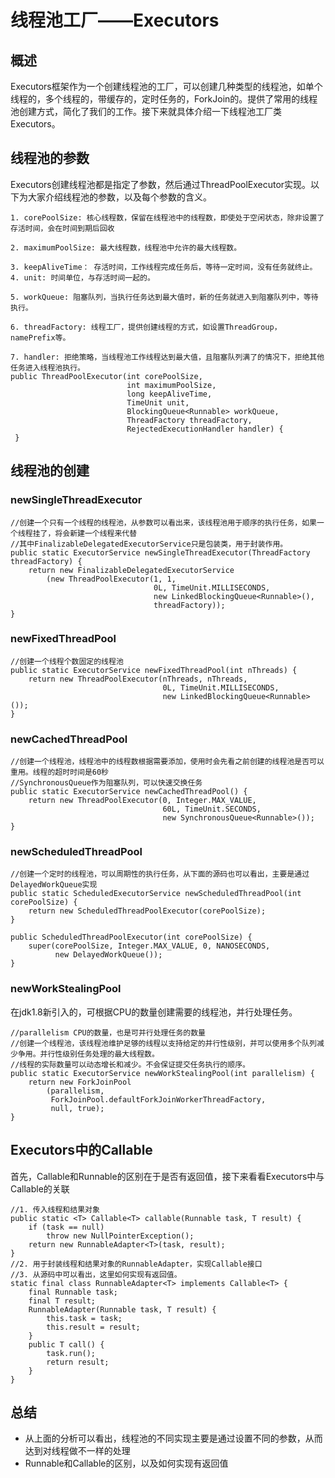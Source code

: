 # 线程池工厂——Executors

## 概述
Executors框架作为一个创建线程池的工厂，可以创建几种类型的线程池，如单个线程的，多个线程的，带缓存的，定时任务的，ForkJoin的。提供了常用的线程池创建方式，简化了我们的工作。接下来就具体介绍一下线程池工厂类Executors。

## 线程池的参数
Executors创建线程池都是指定了参数，然后通过ThreadPoolExecutor实现。以下为大家介绍线程池的参数，以及每个参数的含义。


	1. corePoolSize: 核心线程数，保留在线程池中的线程数，即使处于空闲状态，除非设置了存活时间，会在时间到期后回收

	2. maximumPoolSize: 最大线程数，线程池中允许的最大线程数。
	
	3. keepAliveTime： 存活时间，工作线程完成任务后，等待一定时间，没有任务就终止。
	4. unit: 时间单位，与存活时间一起的。

	5. workQueue: 阻塞队列，当执行任务达到最大值时，新的任务就进入到阻塞队列中，等待执行。
	
	6. threadFactory: 线程工厂，提供创建线程的方式，如设置ThreadGroup，namePrefix等。

	7. handler: 拒绝策略，当线程池工作线程达到最大值，且阻塞队列满了的情况下，拒绝其他任务进入线程池执行。
	public ThreadPoolExecutor(int corePoolSize,
                              int maximumPoolSize,
                              long keepAliveTime,
                              TimeUnit unit,
                              BlockingQueue<Runnable> workQueue,
                              ThreadFactory threadFactory,
                              RejectedExecutionHandler handler) {
	 }
	

## 线程池的创建
### newSingleThreadExecutor

	//创建一个只有一个线程的线程池，从参数可以看出来，该线程池用于顺序的执行任务，如果一个线程挂了，将会新建一个线程来代替
	//其中FinalizableDelegatedExecutorService只是包装类，用于封装作用。
	public static ExecutorService newSingleThreadExecutor(ThreadFactory threadFactory) {
        return new FinalizableDelegatedExecutorService
            (new ThreadPoolExecutor(1, 1,
                                    0L, TimeUnit.MILLISECONDS,
                                    new LinkedBlockingQueue<Runnable>(),
                                    threadFactory));
    }

### newFixedThreadPool

	//创建一个线程个数固定的线程池
	public static ExecutorService newFixedThreadPool(int nThreads) {
        return new ThreadPoolExecutor(nThreads, nThreads,
                                      0L, TimeUnit.MILLISECONDS,
                                      new LinkedBlockingQueue<Runnable>());
    }

### newCachedThreadPool

	//创建一个线程池，线程池中的线程数根据需要添加，使用时会先看之前创建的线程池是否可以重用。线程的超时时间是60秒
	//SynchronousQueue作为阻塞队列，可以快速交换任务
	public static ExecutorService newCachedThreadPool() {
        return new ThreadPoolExecutor(0, Integer.MAX_VALUE,
                                      60L, TimeUnit.SECONDS,
                                      new SynchronousQueue<Runnable>());
    }

### newScheduledThreadPool

	//创建一个定时的线程池，可以周期性的执行任务，从下面的源码也可以看出，主要是通过DelayedWorkQueue实现
	public static ScheduledExecutorService newScheduledThreadPool(int corePoolSize) {
        return new ScheduledThreadPoolExecutor(corePoolSize);
    }

	public ScheduledThreadPoolExecutor(int corePoolSize) {
        super(corePoolSize, Integer.MAX_VALUE, 0, NANOSECONDS,
              new DelayedWorkQueue());
    }
### newWorkStealingPool
在jdk1.8新引入的，可根据CPU的数量创建需要的线程池，并行处理任务。
	
	//parallelism CPU的数量，也是可并行处理任务的数量
	//创建一个线程池，该线程池维护足够的线程以支持给定的并行性级别，并可以使用多个队列减少争用。并行性级别任务处理的最大线程数。
	//线程的实际数量可以动态增长和减少。不会保证提交任务执行的顺序。
	public static ExecutorService newWorkStealingPool(int parallelism) {
        return new ForkJoinPool
            (parallelism,
             ForkJoinPool.defaultForkJoinWorkerThreadFactory,
             null, true);
    }

## Executors中的Callable
首先，Callable和Runnable的区别在于是否有返回值，接下来看看Executors中与Callable的关联

	//1. 传入线程和结果对象
	public static <T> Callable<T> callable(Runnable task, T result) {
        if (task == null)
            throw new NullPointerException();
        return new RunnableAdapter<T>(task, result);
    }
	//2. 用于封装线程和结果对象的RunnableAdapter，实现Callable接口
	//3. 从源码中可以看出，这里如何实现有返回值。
	static final class RunnableAdapter<T> implements Callable<T> {
        final Runnable task;
        final T result;
        RunnableAdapter(Runnable task, T result) {
            this.task = task;
            this.result = result;
        }
        public T call() {
            task.run();
            return result;
        }
    }

## 总结
+ 从上面的分析可以看出，线程池的不同实现主要是通过设置不同的参数，从而达到对线程做不一样的处理
+ Runnable和Callable的区别，以及如何实现有返回值